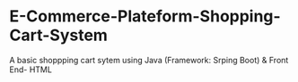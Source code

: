 # E-Commerce-Plateform-Shopping-Cart-System
A basic shoppping cart sytem using Java (Framework: Srping Boot) &amp; Front End- HTML
